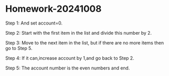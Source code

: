 # Homework-20241008

Step 1: And set account=0. 

Step 2: Start with the first item in the list and divide this number by 2.

Step 3: Move to the next item in the list, but if there are no more items then go to Step 5.

Step 4: If it can,increase account by 1,and go back to Step 2.

Step 5: The account number is the even numbers and end.
